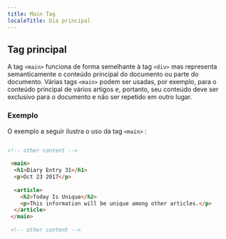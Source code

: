 ```yaml
---
title: Main Tag
localeTitle: Dia principal
---
```

## Tag principal

A tag `<main>` funciona de forma semelhante à tag `<div>` mas representa semanticamente o conteúdo principal do documento ou parte do documento. Várias tags `<main>` podem ser usadas, por exemplo, para o conteúdo principal de vários artigos e, portanto, seu conteúdo deve ser exclusivo para o documento e não ser repetido em outro lugar.

### Exemplo

O exemplo a seguir ilustra o uso da tag `<main>` :

```html

<!-- other content --> 
 
 <main> 
  <h1>Diary Entry 31</h1> 
  <p>Oct 23 2017</p> 
 
  <article> 
    <h2>Today Is Unique</h2> 
    <p>This information will be unique among other articles.</p> 
  </article> 
 </main> 
 
 <!-- other content --> 

```